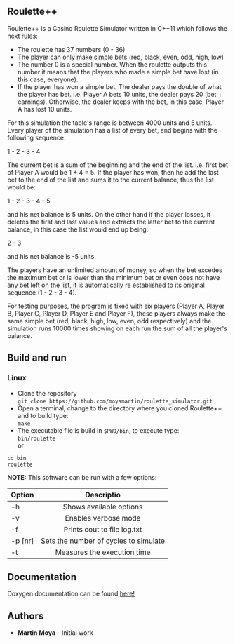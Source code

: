 ## Roulette++

Roulette++ is a Casino Roulette Simulator written in C++11 which follows the next rules:
- The roulette has 37 numbers (0 - 36)
- The player can only make simple bets (red, black, even, odd, high, low)
- The number 0 is a special number. When the roulette outputs this number it means that the players who made a simple bet have lost (in this case, everyone).
- If the player has won a simple bet. The dealer pays the double of what the player has bet. i.e. Player A bets 10 units, the dealer pays 20 (bet + earnings). Otherwise, the dealer keeps with the bet, in this case, Player A has lost 10 units.
    
For this simulation the table's range is between 4000 units and 5 units. Every player of the simulation has a list of every bet, and begins with the following sequence:

1 - 2 - 3 - 4

The current bet is a sum of the beginning and the end of the list. i.e. first bet of Player A would be 1 + 4 = 5. If the player has won, then he add the last bet to the end of the list and sums it to the current balance, thus the list would be:

1 - 2 - 3 - 4 - 5

and his net balance is 5 units. On the other hand if the player losses, it deletes the first and last values and extracts the latter bet to the current balance, in this case the list would end up being:

2 - 3

and his net balance is -5 units.

The players have an unlimited amount of money, so when the bet excedes the maximum bet or is lower than the minimum bet or even does not have any bet left on the list, it is automatically re established to its original sequence (1 - 2 - 3 - 4).

For testing purposes, the program is fixed with six players (Player A, Player B, Player C, Player D, Player E and Player F), these players always make the same simple bet (red, black, high, low, even, odd respectively) and the simulation runs 10000 times showing on each run the sum of all the player's balance.

## Build and run
### Linux
* Clone the repository\
    `git clone https://github.com/moyamartin/roulette_simulator.git` 
* Open a terminal, change to the directory where you cloned Roulette++ and to build type:<br>
    `make`<br>
* The executable file is build in `$PWD/bin`, to execute type: <br>
`bin/roulette` <br>
or <br>
```
cd bin
roulette
```
**NOTE:** This software can be run with a few options:

| Option			| Descriptio							|
|-------------------|:-------------------------------------:|
| -h				| Shows available options				|
| -v				| Enables verbose mode					|
| -f				| Prints cout to file log.txt			|
| -p [nr]			| Sets the number of cycles to simulate	|
| -t				| Measures the execution time			|


## Documentation

Doxygen documentation can be found [here!](https://moyamartin.github.io/roulette_simulator)

## Authors
* **Martin Moya** - Initial work

